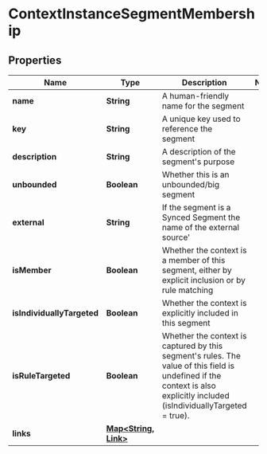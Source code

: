 

# ContextInstanceSegmentMembership


## Properties

| Name | Type | Description | Notes |
|------------ | ------------- | ------------- | -------------|
|**name** | **String** | A human-friendly name for the segment |  |
|**key** | **String** | A unique key used to reference the segment |  |
|**description** | **String** | A description of the segment&#39;s purpose |  |
|**unbounded** | **Boolean** | Whether this is an unbounded/big segment |  |
|**external** | **String** | If the segment is a Synced Segment the name of the external source&#39; |  |
|**isMember** | **Boolean** | Whether the context is a member of this segment, either by explicit inclusion or by rule matching |  |
|**isIndividuallyTargeted** | **Boolean** | Whether the context is explicitly included in this segment |  |
|**isRuleTargeted** | **Boolean** | Whether the context is captured by this segment&#39;s rules. The value of this field is undefined if the context is also explicitly included (isIndividuallyTargeted &#x3D; true). |  |
|**links** | [**Map&lt;String, Link&gt;**](Link.md) |  |  |



